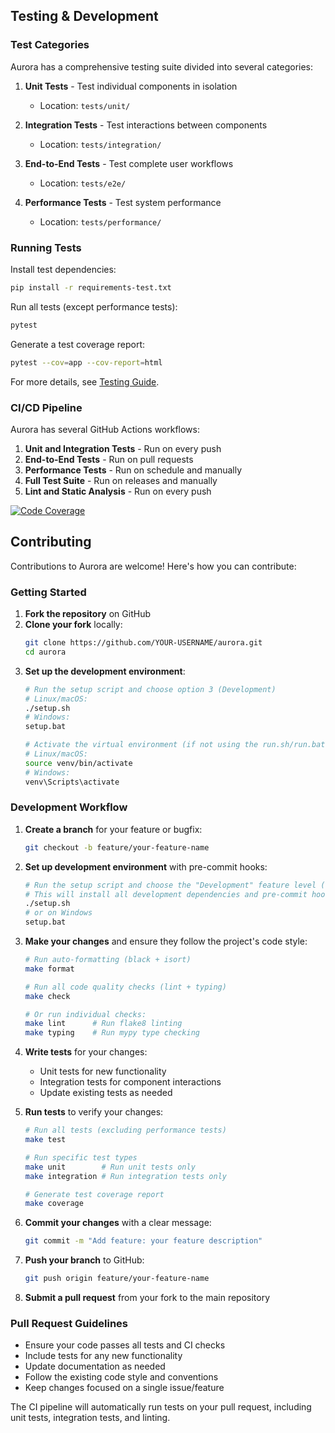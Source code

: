 ## Testing & Development

### Test Categories

Aurora has a comprehensive testing suite divided into several categories:

1. **Unit Tests** - Test individual components in isolation
   - Location: `tests/unit/`

2. **Integration Tests** - Test interactions between components
   - Location: `tests/integration/`

3. **End-to-End Tests** - Test complete user workflows
   - Location: `tests/e2e/`

4. **Performance Tests** - Test system performance
   - Location: `tests/performance/`

### Running Tests

Install test dependencies:
```bash
pip install -r requirements-test.txt
```

Run all tests (except performance tests):
```bash
pytest
```

Generate a test coverage report:
```bash
pytest --cov=app --cov-report=html
```

For more details, see [Testing Guide](tests/README.md).

### CI/CD Pipeline

Aurora has several GitHub Actions workflows:

1. **Unit and Integration Tests** - Run on every push
2. **End-to-End Tests** - Run on pull requests
3. **Performance Tests** - Run on schedule and manually
4. **Full Test Suite** - Run on releases and manually
5. **Lint and Static Analysis** - Run on every push

[![Code Coverage](https://codecov.io/gh/aurora-ai/aurora/branch/main/graph/badge.svg)](https://codecov.io/gh/aurora-ai/aurora)

## Contributing

Contributions to Aurora are welcome! Here's how you can contribute:

### Getting Started

1. **Fork the repository** on GitHub
2. **Clone your fork** locally:
   ```bash
   git clone https://github.com/YOUR-USERNAME/aurora.git
   cd aurora
   ```
3. **Set up the development environment**:
   ```bash
   # Run the setup script and choose option 3 (Development)
   # Linux/macOS:
   ./setup.sh
   # Windows:
   setup.bat
   
   # Activate the virtual environment (if not using the run.sh/run.bat scripts)
   # Linux/macOS:
   source venv/bin/activate
   # Windows:
   venv\Scripts\activate
   ```

### Development Workflow

1. **Create a branch** for your feature or bugfix:
   ```bash
   git checkout -b feature/your-feature-name
   ```

2. **Set up development environment** with pre-commit hooks:
   ```bash
   # Run the setup script and choose the "Development" feature level (option 3)
   # This will install all development dependencies and pre-commit hooks
   ./setup.sh
   # or on Windows
   setup.bat
   ```

3. **Make your changes** and ensure they follow the project's code style:
   ```bash
   # Run auto-formatting (black + isort)
   make format
   
   # Run all code quality checks (lint + typing)
   make check
   
   # Or run individual checks:
   make lint      # Run flake8 linting
   make typing    # Run mypy type checking
   ```

4. **Write tests** for your changes:
   - Unit tests for new functionality
   - Integration tests for component interactions
   - Update existing tests as needed

4. **Run tests** to verify your changes:
   ```bash
   # Run all tests (excluding performance tests)
   make test
   
   # Run specific test types
   make unit        # Run unit tests only
   make integration # Run integration tests only
   
   # Generate test coverage report
   make coverage
   ```

5. **Commit your changes** with a clear message:
   ```bash
   git commit -m "Add feature: your feature description"
   ```

6. **Push your branch** to GitHub:
   ```bash
   git push origin feature/your-feature-name
   ```

7. **Submit a pull request** from your fork to the main repository

### Pull Request Guidelines

- Ensure your code passes all tests and CI checks
- Include tests for any new functionality
- Update documentation as needed
- Follow the existing code style and conventions
- Keep changes focused on a single issue/feature

The CI pipeline will automatically run tests on your pull request, including unit tests, integration tests, and linting.